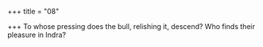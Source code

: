 +++
title = "08"

+++
To whose pressing does the bull, relishing it, descend?
Who finds their pleasure in Indra?
